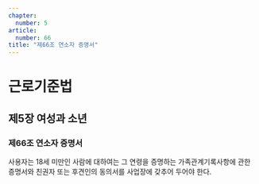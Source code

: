 ```yaml
---
chapter:
  number: 5
article:
  number: 66
title: "제66조 연소자 증명서"
---
```

# 근로기준법

## 제5장 여성과 소년

### 제66조 연소자 증명서

사용자는 18세 미만인 사람에 대하여는 그 연령을 증명하는 가족관계기록사항에 관한 증명서와 친권자 또는 후견인의 동의서를 사업장에 갖추어 두어야 한다.
